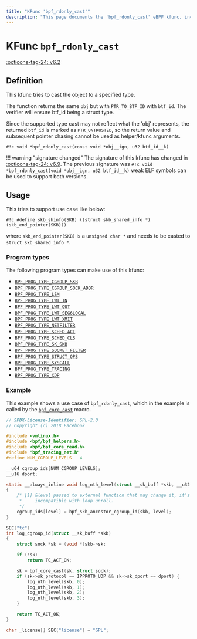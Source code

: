 ```yaml
---
title: "KFunc 'bpf_rdonly_cast'"
description: "This page documents the 'bpf_rdonly_cast' eBPF kfunc, including its definition, usage, program types that can use it, and examples."
---
```

# KFunc `bpf_rdonly_cast`

<!-- [FEATURE_TAG](bpf_rdonly_cast) -->
[:octicons-tag-24: v6.2](https://github.com/torvalds/linux/commit/a35b9af4ec2c7f69286ef861fd2074a577e354cb)
<!-- [/FEATURE_TAG] -->

## Definition

This kfunc tries to cast the object to a specified type.

The function returns the same `obj` but with `PTR_TO_BTF_ID` with
`btf_id`. The verifier will ensure btf_id being a struct type.

Since the supported type cast may not reflect what the 'obj'
represents, the returned `btf_id` is marked as `PTR_UNTRUSTED`, so
the return value and subsequent pointer chasing cannot be
used as helper/kfunc arguments.

<!-- [KFUNC_DEF] -->
`#!c void *bpf_rdonly_cast(const void *obj__ign, u32 btf_id__k)`
<!-- [/KFUNC_DEF] -->

!!! warning "signature changed"
    The signature of this kfunc has changed in [:octicons-tag-24: v6.9](https://github.com/torvalds/linux/commit/5b268d1ebcdceacf992dfda8f9031d56005a274e). The previous signature was `#!c void *bpf_rdonly_cast(void *obj__ign, u32 btf_id__k)` weak ELF symbols can be used to support both versions.

## Usage

This tries to support use case like below:

`#!c #define skb_shinfo(SKB) ((struct skb_shared_info *)(skb_end_pointer(SKB)))`

where `skb_end_pointer(SKB)` is a `unsigned char *` and needs to
be casted to `struct skb_shared_info *`.


### Program types

The following program types can make use of this kfunc:

<!-- [KFUNC_PROG_REF] -->
- [`BPF_PROG_TYPE_CGROUP_SKB`](../program-type/BPF_PROG_TYPE_CGROUP_SKB.md)
- [`BPF_PROG_TYPE_CGROUP_SOCK_ADDR`](../program-type/BPF_PROG_TYPE_CGROUP_SOCK_ADDR.md)
- [`BPF_PROG_TYPE_LSM`](../program-type/BPF_PROG_TYPE_LSM.md)
- [`BPF_PROG_TYPE_LWT_IN`](../program-type/BPF_PROG_TYPE_LWT_IN.md)
- [`BPF_PROG_TYPE_LWT_OUT`](../program-type/BPF_PROG_TYPE_LWT_OUT.md)
- [`BPF_PROG_TYPE_LWT_SEG6LOCAL`](../program-type/BPF_PROG_TYPE_LWT_SEG6LOCAL.md)
- [`BPF_PROG_TYPE_LWT_XMIT`](../program-type/BPF_PROG_TYPE_LWT_XMIT.md)
- [`BPF_PROG_TYPE_NETFILTER`](../program-type/BPF_PROG_TYPE_NETFILTER.md)
- [`BPF_PROG_TYPE_SCHED_ACT`](../program-type/BPF_PROG_TYPE_SCHED_ACT.md)
- [`BPF_PROG_TYPE_SCHED_CLS`](../program-type/BPF_PROG_TYPE_SCHED_CLS.md)
- [`BPF_PROG_TYPE_SK_SKB`](../program-type/BPF_PROG_TYPE_SK_SKB.md)
- [`BPF_PROG_TYPE_SOCKET_FILTER`](../program-type/BPF_PROG_TYPE_SOCKET_FILTER.md)
- [`BPF_PROG_TYPE_STRUCT_OPS`](../program-type/BPF_PROG_TYPE_STRUCT_OPS.md)
- [`BPF_PROG_TYPE_SYSCALL`](../program-type/BPF_PROG_TYPE_SYSCALL.md)
- [`BPF_PROG_TYPE_TRACING`](../program-type/BPF_PROG_TYPE_TRACING.md)
- [`BPF_PROG_TYPE_XDP`](../program-type/BPF_PROG_TYPE_XDP.md)
<!-- [/KFUNC_PROG_REF] -->

### Example

This example shows a use case of `bpf_rdonly_cast`, which in the example is called by the [`bpf_core_cast`](../../ebpf-library/libbpf/ebpf/bpf_core_cast.md) macro.

```c hl_lines="29"
// SPDX-License-Identifier: GPL-2.0
// Copyright (c) 2018 Facebook

#include <vmlinux.h>
#include <bpf/bpf_helpers.h>
#include <bpf/bpf_core_read.h>
#include "bpf_tracing_net.h"
#define NUM_CGROUP_LEVELS	4

__u64 cgroup_ids[NUM_CGROUP_LEVELS];
__u16 dport;

static __always_inline void log_nth_level(struct __sk_buff *skb, __u32 level)
{
	/* [1] &level passed to external function that may change it, it's
	 *     incompatible with loop unroll.
	 */
	cgroup_ids[level] = bpf_skb_ancestor_cgroup_id(skb, level);
}

SEC("tc")
int log_cgroup_id(struct __sk_buff *skb)
{
	struct sock *sk = (void *)skb->sk;

	if (!sk)
		return TC_ACT_OK;

	sk = bpf_core_cast(sk, struct sock);
	if (sk->sk_protocol == IPPROTO_UDP && sk->sk_dport == dport) {
		log_nth_level(skb, 0);
		log_nth_level(skb, 1);
		log_nth_level(skb, 2);
		log_nth_level(skb, 3);
	}

	return TC_ACT_OK;
}

char _license[] SEC("license") = "GPL";
```

